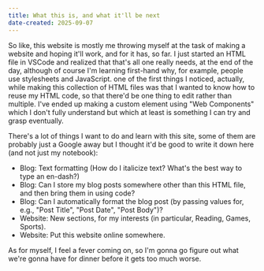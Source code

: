 ```yaml
---
title: What this is, and what it'll be next
date-created: 2025-09-07
---
```

So like, this website is mostly me throwing myself at the task of making a website and hoping it'll work, and for it has, so far. I just started an HTML file in VSCode and realized that that's all one really needs, at the end of the day, although of course I'm learning first-hand why, for example, people use stylesheets and JavaScript. one of the first things I noticed, actually, while making this collection of HTML files was that I wanted to know how to reuse my HTML code, so that there'd be one thing to edit rather than multiple. I've ended up making a custom element using "Web Components" which I don't fully understand but which at least is something I can try and grasp eventually.

There's a lot of things I want to do and learn with this site, some of them are probably just a Google away but I thought it'd be good to write it down here (and not just my notebook):

- Blog: Text formatting (How do I italicize text? What's the best way to type an en-dash?)
- Blog: Can I store my blog posts somewhere other than this HTML file, and then bring them in using code?
- Blog: Can I automatically format the blog post (by passing values for, e.g., "Post Title", "Post Date", "Post Body")?
- Website: New sections, for my interests (in particular, Reading, Games, Sports).</li>
- Website: Put this website online somewhere.

As for myself, I feel a fever coming on, so I'm gonna go figure out what we're gonna have for dinner before it gets too much worse.